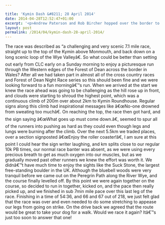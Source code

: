 ```yaml
---

title: 'Kymin Dash &#8211; 28 April 2014'
date: 2014-04-28T12:52:47+01:00
excerpt: '<p>Andrew Paterson and Rob Bircher hopped over the border to take on the, brutal, Kymin Dash on Sunday.</p>'
layout: post
permalink: /2014/04/kymin-dash-28-april-2014/
---
```

The race was described as &#8220;a challenging and very scenic 7.1 mile race, straight up to the top of the Kymin above Monmouth, and back down on a long scenic loop of the Wye Valleyâ€. So what could be better than setting out early from CLC early on a Sunday morning to enjoy a picturesque run through the Western edges of the Forest of Dean across the border in Wales? After all we had taken part in almost all of the cross country races and Forest of Dean Night Race series so this should been fine and we were looking forward to a fun morningâ€™s run. When we arrived at the start we knew the race ahead was going to be challenging as the hill rose up in front, and clouds were starting to shroud the highest point, which was a continuous climb of 200m over about 2km to Kymin Roundhouse. Regular signs along this climb had inspirational messages like â€œNo-one drowned from sweating too muchâ€. On reaching the top, the race then got hard, and the sign saying â€œWhat goes up must come down.â€, seemed to spur all of the runners into pushing as hard as they could even though legs and lungs were burning after the climb. Over the next 5.5km we traded places, over a section signposted â€œEnjoy the roller coaster!â€, I am sure at this point I could hear the sign writer laughing, and km splits close to our regular 10k PB times, our normal race banter was absent, as we were using every precious breath to get as much oxygen into our muscles, but as we gradually moved past other runners we knew the effort was worth it. We didnâ€™t have much time to enjoy the sights like the Suck Stone, the largest free-standing boulder in the UK. Although the bluebell woods were very tranquil before we came out on the Peregrin Path along the River Wye, and the course finally levelled off. By this point we were again together on the course, so decided to run in together, kicked on, and the pace then really picked up, and we finished in sub 7min mile pace over this last leg of the race. Finishing in a time of 54:36, and 66 and 67 out of 218, we just felt glad that the race was over and even needed to do some stretching to appease our legs from going on strike. On the drive back we agreed that the route would be great to take your dog for a walk. Would we race it again? Itâ€™s just too soon to answer that one!